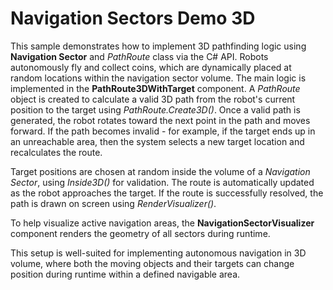 # Navigation Sectors Demo 3D

This sample demonstrates how to implement 3D pathfinding logic using **Navigation Sector** and *PathRoute* class via the C# API. Robots autonomously fly and collect coins, which are dynamically placed at random locations within the navigation sector volume.
The main logic is implemented in the **PathRoute3DWithTarget** component. A *PathRoute* object is created to calculate a valid 3D path from the robot's current position to the target using *PathRoute.Create3D()*. Once a valid path is generated, the robot rotates toward the next point in the path and moves forward. If the path becomes invalid - for example, if the target ends up in an unreachable area, then the system selects a new target location and recalculates the route.

Target positions are chosen at random inside the volume of a <i>Navigation Sector</i>, using *Inside3D()* for validation. The route is automatically updated as the robot approaches the target. If the route is successfully resolved, the path is drawn on screen using *RenderVisualizer()*.

To help visualize active navigation areas, the **NavigationSectorVisualizer** component renders the geometry of all sectors during runtime.

This setup is well-suited for implementing autonomous navigation in 3D volume, where both the moving objects and their targets can change position during runtime within a defined navigable area.